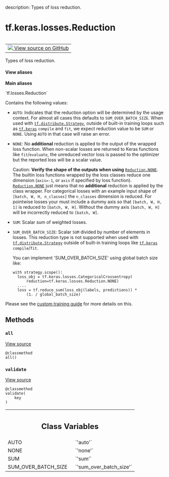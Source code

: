description: Types of loss reduction.

<div itemscope itemtype="http://developers.google.com/ReferenceObject">
<meta itemprop="name" content="tf.keras.losses.Reduction" />
<meta itemprop="path" content="Stable" />
<meta itemprop="property" content="all"/>
<meta itemprop="property" content="validate"/>
<meta itemprop="property" content="AUTO"/>
<meta itemprop="property" content="NONE"/>
<meta itemprop="property" content="SUM"/>
<meta itemprop="property" content="SUM_OVER_BATCH_SIZE"/>
</div>

# tf.keras.losses.Reduction

<!-- Insert buttons and diff -->

<table class="tfo-notebook-buttons tfo-api nocontent" align="left">
<td>
  <a target="_blank" href="https://github.com/keras-team/keras/tree/v2.7.0/keras/utils/losses_utils.py#L24-L84">
    <img src="https://www.tensorflow.org/images/GitHub-Mark-32px.png" />
    View source on GitHub
  </a>
</td>
</table>



Types of loss reduction.

<section class="expandable">
  <h4 class="showalways">View aliases</h4>
  <p>
<b>Main aliases</b>
<p>`tf.losses.Reduction`</p>
</p>
</section>

<!-- Placeholder for "Used in" -->

Contains the following values:

* `AUTO`: Indicates that the reduction option will be determined by the usage
   context. For almost all cases this defaults to `SUM_OVER_BATCH_SIZE`. When
   used with <a href="../../../tf/distribute/Strategy.md"><code>tf.distribute.Strategy</code></a>, outside of built-in training loops such
   as <a href="../../../tf/keras.md"><code>tf.keras</code></a> `compile` and `fit`, we expect reduction value to be
   `SUM` or `NONE`. Using `AUTO` in that case will raise an error.
* `NONE`: No **additional** reduction is applied to the output of the wrapped
   loss function. When non-scalar losses are returned to Keras functions like
   `fit`/`evaluate`, the unreduced vector loss is passed to the optimizer
   but the reported loss will be a scalar value.

   Caution: **Verify the shape of the outputs when using** <a href="../../../tf/keras/losses/Reduction.md#NONE"><code>Reduction.NONE</code></a>.
   The builtin loss functions wrapped by the loss classes reduce
   one dimension (`axis=-1`, or `axis` if specified by loss function).
   <a href="../../../tf/keras/losses/Reduction.md#NONE"><code>Reduction.NONE</code></a> just means that no **additional** reduction is applied by
   the class wrapper. For categorical losses with an example input shape of
   `[batch, W, H, n_classes]` the `n_classes` dimension is reduced. For
   pointwise losses your must include a dummy axis so that `[batch, W, H, 1]`
   is reduced to `[batch, W, H]`. Without the dummy axis `[batch, W, H]`
   will be incorrectly reduced to `[batch, W]`.

* `SUM`: Scalar sum of weighted losses.
* `SUM_OVER_BATCH_SIZE`: Scalar `SUM` divided by number of elements in losses.
   This reduction type is not supported when used with
   <a href="../../../tf/distribute/Strategy.md"><code>tf.distribute.Strategy</code></a> outside of built-in training loops like <a href="../../../tf/keras.md"><code>tf.keras</code></a>
   `compile`/`fit`.

   You can implement 'SUM_OVER_BATCH_SIZE' using global batch size like:
   ```
   with strategy.scope():
     loss_obj = tf.keras.losses.CategoricalCrossentropy(
         reduction=tf.keras.losses.Reduction.NONE)
     ....
     loss = tf.reduce_sum(loss_obj(labels, predictions)) *
         (1. / global_batch_size)
   ```

Please see the [custom training guide](
https://www.tensorflow.org/tutorials/distribute/custom_training) for more
details on this.

## Methods

<h3 id="all"><code>all</code></h3>

<a target="_blank" href="https://github.com/keras-team/keras/tree/v2.7.0/keras/utils/losses_utils.py#L76-L78">View source</a>

<pre class="devsite-click-to-copy prettyprint lang-py tfo-signature-link">
<code>@classmethod</code>
<code>all()
</code></pre>




<h3 id="validate"><code>validate</code></h3>

<a target="_blank" href="https://github.com/keras-team/keras/tree/v2.7.0/keras/utils/losses_utils.py#L80-L84">View source</a>

<pre class="devsite-click-to-copy prettyprint lang-py tfo-signature-link">
<code>@classmethod</code>
<code>validate(
    key
)
</code></pre>








<!-- Tabular view -->
 <table class="responsive fixed orange">
<colgroup><col width="214px"><col></colgroup>
<tr><th colspan="2"><h2 class="add-link">Class Variables</h2></th></tr>

<tr>
<td>
AUTO<a id="AUTO"></a>
</td>
<td>
`'auto'`
</td>
</tr><tr>
<td>
NONE<a id="NONE"></a>
</td>
<td>
`'none'`
</td>
</tr><tr>
<td>
SUM<a id="SUM"></a>
</td>
<td>
`'sum'`
</td>
</tr><tr>
<td>
SUM_OVER_BATCH_SIZE<a id="SUM_OVER_BATCH_SIZE"></a>
</td>
<td>
`'sum_over_batch_size'`
</td>
</tr>
</table>

